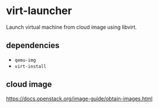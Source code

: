 # virt-launcher
Launch virtual machine from cloud image using libvirt.

## dependencies
* `qemu-img`
* `virt-install`

## cloud image
https://docs.openstack.org/image-guide/obtain-images.html
